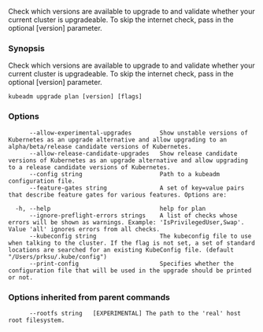 
Check which versions are available to upgrade to and validate whether your current cluster is upgradeable. To skip the internet check, pass in the optional [version] parameter.

### Synopsis

Check which versions are available to upgrade to and validate whether your current cluster is upgradeable. To skip the internet check, pass in the optional [version] parameter.

```
kubeadm upgrade plan [version] [flags]
```

### Options

```
      --allow-experimental-upgrades        Show unstable versions of Kubernetes as an upgrade alternative and allow upgrading to an alpha/beta/release candidate versions of Kubernetes.
      --allow-release-candidate-upgrades   Show release candidate versions of Kubernetes as an upgrade alternative and allow upgrading to a release candidate versions of Kubernetes.
      --config string                      Path to a kubeadm configuration file.
      --feature-gates string               A set of key=value pairs that describe feature gates for various features. Options are:
                                           
  -h, --help                               help for plan
      --ignore-preflight-errors strings    A list of checks whose errors will be shown as warnings. Example: 'IsPrivilegedUser,Swap'. Value 'all' ignores errors from all checks.
      --kubeconfig string                  The kubeconfig file to use when talking to the cluster. If the flag is not set, a set of standard locations are searched for an existing KubeConfig file. (default "/Users/prksu/.kube/config")
      --print-config                       Specifies whether the configuration file that will be used in the upgrade should be printed or not.
```

### Options inherited from parent commands

```
      --rootfs string   [EXPERIMENTAL] The path to the 'real' host root filesystem.
```

